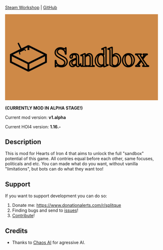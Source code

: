 [Steam Workshop](https://steamcommunity.com/sharedfiles/filedetails/?id=3470116979) | [GitHub](https://github.com/splitque/Sandbox/)

![](.icon/thumbnail.png)

**(CURRENTLY MOD IN ALPHA STAGE!)**

Current mod version: **v1.alpha** 

Current HOI4 version: **1.16.-**

## Description

This is mod for Hearts of Iron 4 that aims to unlock the full "sandbox" potential of this game. All contries equal before each other, same focuses, politicals and etc. You can made what do you want, without vanilla "limitations", but bots can do what they want too!

## Support

If you want to support development you can do so:

1. Donate me: https://www.donationalerts.com/r/splitque
2. Finding bugs and send to [issues](https://github.com/splitque/Sandbox/issues)!
3. [Contribute](https://github.com/splitque/Sandbox/pulls)!

## Credits

- Thanks to [Chaos AI](https://steamcommunity.com/sharedfiles/filedetails/?id=1293066839) for agressive AI.